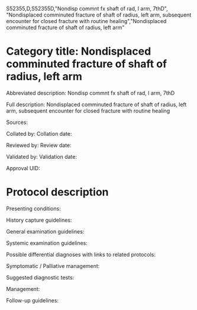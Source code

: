 S52355,D,S52355D,"Nondisp commnt fx shaft of rad, l arm, 7thD", "Nondisplaced comminuted fracture of shaft of radius, left arm, subsequent encounter for closed fracture with routine healing","Nondisplaced comminuted fracture of shaft of radius, left arm"
# Category title: Nondisplaced comminuted fracture of shaft of radius, left arm

Abbreviated description: Nondisp commnt fx shaft of rad, l arm, 7thD

Full description: Nondisplaced comminuted fracture of shaft of radius, left arm, subsequent encounter for closed fracture with routine healing

Sources:

Collated by:
Collation date:

Reviewed by:
Review date:

Validated by:
Validation date:

Approval UID:

# Protocol description

Presenting conditions:

History capture guidelines:

General examination guidelines:

Systemic examination guidelines:

Possible differential diagnoses with links to related protocols:

Symptomatic / Palliative management:

Suggested diagnostic tests:

Management:

Follow-up guidelines:
